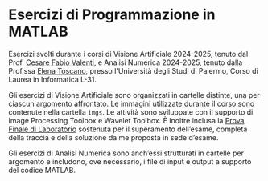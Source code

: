 # Esercizi di Programmazione in MATLAB
Esercizi svolti durante i corsi di Visione Artificiale 2024-2025, tenuto dal Prof. [Cesare Fabio Valenti](https://www.unipa.it/persone/docenti/v/cesare.valenti), e Analisi Numerica 2024-2025, tenuto dalla Prof.ssa [Elena Toscano](https://www.unipa.it/persone/docenti/t/elena.toscano), presso l'Università degli Studi di Palermo, Corso di Laurea in Informatica L-31.

Gli esercizi di Visione Artificiale sono organizzati in cartelle distinte, una per ciascun argomento affrontato. Le immagini utilizzate durante il corso sono contenute nella cartella `imgs`. Le attività sono sviluppate con il supporto di Image Processing Toolbox e Wavelet Toolbox. È inoltre inclusa la [Prova Finale di Laboratorio](https://github.com/FedeDC512/matlab-exercises/blob/main/Visione%20Artificiale/Esame/Prova%20di%20Laboratorio%2007-07-2025.png) sostenuta per il superamento dell’esame, completa della traccia e della soluzione da me proposta in sede d’esame.

Gli esercizi di Analisi Numerica sono anch’essi strutturati in cartelle per argomento e includono, ove necessario, i file di input e output a supporto del codice MATLAB.
